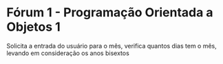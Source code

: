# Fórum 1 - Programação Orientada a Objetos 1

Solicita a entrada do usuário para o mês,
verifica quantos dias tem o mês, levando em consideração os anos bisextos